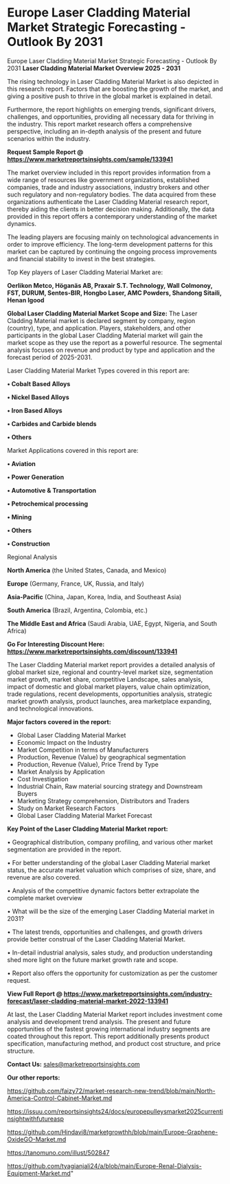 # Europe Laser Cladding Material Market Strategic Forecasting - Outlook By 2031
Europe Laser Cladding Material Market Strategic Forecasting - Outlook By 2031
<Strong> Laser Cladding Material Market Overview 2025 - 2031</strong>

The rising technology in Laser Cladding Material Market is also depicted in this research report. Factors that are boosting the growth of the market, and giving a positive push to thrive in the global market is explained in detail.

Furthermore, the report highlights on emerging trends, significant drivers, challenges, and opportunities, providing all necessary data for thriving in the industry. This report market research offers a comprehensive perspective, including an in-depth analysis of the present and future scenarios within the industry.

<strong>Request Sample Report @ <a href=https://www.marketreportsinsights.com/sample/133941>https://www.marketreportsinsights.com/sample/133941</a></strong>

The market overview included in this report provides information from a wide range of resources like government organizations, established companies, trade and industry associations, industry brokers and other such regulatory and non-regulatory bodies. The data acquired from these organizations authenticate the Laser Cladding Material research report, thereby aiding the clients in better decision making. Additionally, the data provided in this report offers a contemporary understanding of the market dynamics.

The leading players are focusing mainly on technological advancements in order to improve efficiency. The long-term development patterns for this market can be captured by continuing the ongoing process improvements and financial stability to invest in the best strategies.

Top Key players of Laser Cladding Material Market are:

<strong>Oerlikon Metco, Höganäs AB, Praxair S.T. Technology, Wall Colmonoy, FST, DURUM, Sentes-BIR, Hongbo Laser, AMC Powders, Shandong Sitaili, Henan Igood</strong>

<strong><b>Global Laser Cladding Material Market Scope and Size:</b></strong>
The Laser Cladding Material market is declared segment by company, region (country), type, and application. Players, stakeholders, and other participants in the global Laser Cladding Material market will gain the market scope as they use the report as a powerful resource. The segmental analysis focuses on revenue and product by type and application and the forecast period of 2025-2031.

Laser Cladding Material Market Types covered in this report are:

<strong>• Cobalt Based Alloys

• Nickel Based Alloys

• Iron Based Alloys

• Carbides and Carbide blends

• Others</strong>

Market Applications covered in this report are:

<strong>• Aviation

• Power Generation

• Automotive & Transportation

• Petrochemical processing

• Mining

• Others

• Construction</strong> 

Regional Analysis

<strong>North America</strong> (the United States, Canada, and Mexico)

<strong>Europe</strong> (Germany, France, UK, Russia, and Italy)

<strong>Asia-Pacific</strong> (China, Japan, Korea, India, and Southeast Asia)

<strong>South America</strong> (Brazil, Argentina, Colombia, etc.)

<strong>The Middle East and Africa</strong> (Saudi Arabia, UAE, Egypt, Nigeria, and South Africa)

<strong>Go For Interesting Discount Here: <a href=https://www.marketreportsinsights.com/discount/133941>https://www.marketreportsinsights.com/discount/133941</a></strong>

The Laser Cladding Material market report provides a detailed analysis of global market size, regional and country-level market size, segmentation market growth, market share, competitive Landscape, sales analysis, impact of domestic and global market players, value chain optimization, trade regulations, recent developments, opportunities analysis, strategic market growth analysis, product launches, area marketplace expanding, and technological innovations.

<strong><b>Major factors covered in the report:</b></strong>
<ul>
  <li>Global Laser Cladding Material Market </li>
  <li>Economic Impact on the Industry</li>
  <li>Market Competition in terms of Manufacturers</li>
  <li>Production, Revenue (Value) by geographical segmentation</li>
  <li>Production, Revenue (Value), Price Trend by Type</li>
  <li>Market Analysis by Application</li>
  <li>Cost Investigation</li>
  <li>Industrial Chain, Raw material sourcing strategy and Downstream Buyers</li>
  <li>Marketing Strategy comprehension, Distributors and Traders</li>
  <li>Study on Market Research Factors</li>
  <li>Global Laser Cladding Material Market Forecast</li>
</ul>

<strong><b>Key Point of the Laser Cladding Material Market report:</b></strong>

• Geographical distribution, company profiling, and various other market segmentation are provided in the report.

• For better understanding of the global Laser Cladding Material market status, the accurate market valuation which comprises of size, share, and revenue are also covered.

• Analysis of the competitive dynamic factors better extrapolate the complete market overview

• What will be the size of the emerging Laser Cladding Material market in 2031?

• The latest trends, opportunities and challenges, and growth drivers provide better construal of the Laser Cladding Material Market.

• In-detail industrial analysis, sales study, and production understanding shed more light on the future market growth rate and scope.

• Report also offers the opportunity for customization as per the customer request.

<strong><b>View Full Report @ <a href=https://www.marketreportsinsights.com/industry-forecast/laser-cladding-material-market-2022-133941>https://www.marketreportsinsights.com/industry-forecast/laser-cladding-material-market-2022-133941</a></b></strong>


At last, the Laser Cladding Material Market report includes investment come analysis and development trend analysis. The present and future opportunities of the fastest growing international industry segments are coated throughout this report. This report additionally presents product specification, manufacturing method, and product cost structure, and price structure.

<strong>Contact Us:</strong>
sales@marketreportsinsights.com

<strong>Our other reports:</strong>

<a href=https://github.com/faizy72/market-research-new-trend/blob/main/North-America-Control-Cabinet-Market.md>https://github.com/faizy72/market-research-new-trend/blob/main/North-America-Control-Cabinet-Market.md</a>

<a href=https://issuu.com/reportsinsights24/docs/europepulleysmarket2025currentinsightwithfutureasp>https://issuu.com/reportsinsights24/docs/europepulleysmarket2025currentinsightwithfutureasp</a>

<a href=https://github.com/Hindavi8/marketgrowthh/blob/main/Europe-Graphene-OxideGO-Market.md>https://github.com/Hindavi8/marketgrowthh/blob/main/Europe-Graphene-OxideGO-Market.md</a>

<a href=https://tanomuno.com/illust/502847>https://tanomuno.com/illust/502847</a>

<a href=https://github.com/tyagianjali24/a/blob/main/Europe-Renal-Dialysis-Equipment-Market.md>https://github.com/tyagianjali24/a/blob/main/Europe-Renal-Dialysis-Equipment-Market.md</a>"
